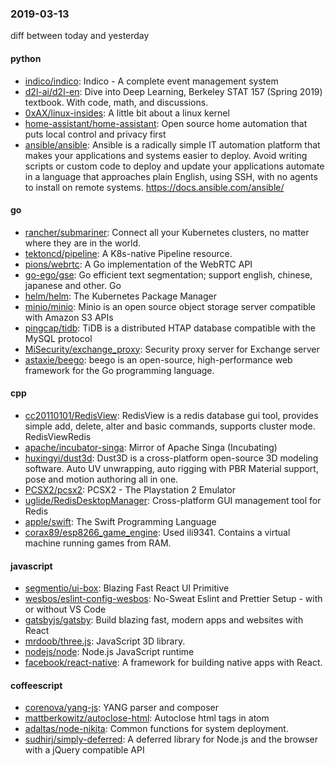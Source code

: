 ### 2019-03-13
diff between today and yesterday

#### python
* [indico/indico](https://github.com/indico/indico): Indico - A complete event management system
* [d2l-ai/d2l-en](https://github.com/d2l-ai/d2l-en): Dive into Deep Learning, Berkeley STAT 157 (Spring 2019) textbook. With code, math, and discussions.
* [0xAX/linux-insides](https://github.com/0xAX/linux-insides): A little bit about a linux kernel
* [home-assistant/home-assistant](https://github.com/home-assistant/home-assistant):  Open source home automation that puts local control and privacy first
* [ansible/ansible](https://github.com/ansible/ansible): Ansible is a radically simple IT automation platform that makes your applications and systems easier to deploy. Avoid writing scripts or custom code to deploy and update your applications  automate in a language that approaches plain English, using SSH, with no agents to install on remote systems. https://docs.ansible.com/ansible/

#### go
* [rancher/submariner](https://github.com/rancher/submariner): Connect all your Kubernetes clusters, no matter where they are in the world.
* [tektoncd/pipeline](https://github.com/tektoncd/pipeline): A K8s-native Pipeline resource.
* [pions/webrtc](https://github.com/pions/webrtc): A Go implementation of the WebRTC API
* [go-ego/gse](https://github.com/go-ego/gse): Go efficient text segmentation; support english, chinese, japanese and other. Go 
* [helm/helm](https://github.com/helm/helm): The Kubernetes Package Manager
* [minio/minio](https://github.com/minio/minio): Minio is an open source object storage server compatible with Amazon S3 APIs
* [pingcap/tidb](https://github.com/pingcap/tidb): TiDB is a distributed HTAP database compatible with the MySQL protocol
* [MiSecurity/exchange_proxy](https://github.com/MiSecurity/exchange_proxy): Security proxy server for Exchange server
* [astaxie/beego](https://github.com/astaxie/beego): beego is an open-source, high-performance web framework for the Go programming language.

#### cpp
* [cc20110101/RedisView](https://github.com/cc20110101/RedisView): RedisView is a redis database gui tool, provides simple add, delete, alter and basic commands, supports cluster mode. RedisViewRedis
* [apache/incubator-singa](https://github.com/apache/incubator-singa): Mirror of Apache Singa (Incubating)
* [huxingyi/dust3d](https://github.com/huxingyi/dust3d):  Dust3D is a cross-platform open-source 3D modeling software. Auto UV unwrapping, auto rigging with PBR Material support, pose and motion authoring all in one.
* [PCSX2/pcsx2](https://github.com/PCSX2/pcsx2): PCSX2 - The Playstation 2 Emulator
* [uglide/RedisDesktopManager](https://github.com/uglide/RedisDesktopManager):  Cross-platform GUI management tool for Redis
* [apple/swift](https://github.com/apple/swift): The Swift Programming Language
* [corax89/esp8266_game_engine](https://github.com/corax89/esp8266_game_engine): Used ili9341. Contains a virtual machine running games from RAM.

#### javascript
* [segmentio/ui-box](https://github.com/segmentio/ui-box): Blazing Fast React UI Primitive
* [wesbos/eslint-config-wesbos](https://github.com/wesbos/eslint-config-wesbos): No-Sweat Eslint and Prettier Setup - with or without VS Code
* [gatsbyjs/gatsby](https://github.com/gatsbyjs/gatsby): Build blazing fast, modern apps and websites with React
* [mrdoob/three.js](https://github.com/mrdoob/three.js): JavaScript 3D library.
* [nodejs/node](https://github.com/nodejs/node): Node.js JavaScript runtime 
* [facebook/react-native](https://github.com/facebook/react-native): A framework for building native apps with React.

#### coffeescript
* [corenova/yang-js](https://github.com/corenova/yang-js): YANG parser and composer
* [mattberkowitz/autoclose-html](https://github.com/mattberkowitz/autoclose-html): Autoclose html tags in atom
* [adaltas/node-nikita](https://github.com/adaltas/node-nikita): Common functions for system deployment.
* [sudhirj/simply-deferred](https://github.com/sudhirj/simply-deferred): A deferred library for Node.js and the browser with a jQuery compatible API
